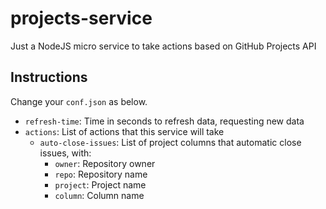 # projects-service
Just a NodeJS micro service to take actions based on GitHub Projects API

## Instructions

Change your `conf.json` as below.

* `refresh-time`: Time in seconds to refresh data, requesting new data
* `actions`: List of actions that this service will take
  * `auto-close-issues`: List of project columns that automatic close issues, with:
    * `owner`: Repository owner
    * `repo`: Repository name
    * `project`: Project name
    * `column`: Column name
